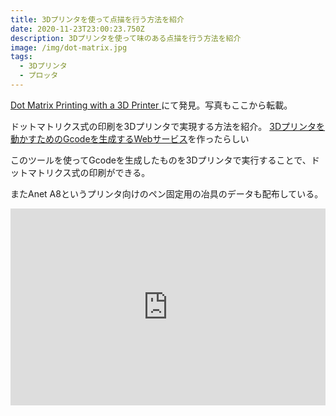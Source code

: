 ```yaml
---
title: 3Dプリンタを使って点描を行う方法を紹介
date: 2020-11-23T23:00:23.750Z
description: 3Dプリンタを使って味のある点描を行う方法を紹介
image: /img/dot-matrix.jpg
tags:
  - 3Dプリンタ
  - プロッタ
---
```

[Dot Matrix Printing with a 3D Printer
](http://matthewrayfield.com/articles/dot-matrix-printing-with-a-3d-printer/)にて発見。写真もここから転載。

ドットマトリクス式の印刷を3Dプリンタで実現する方法を紹介。
[3Dプリンタを動かすためのGcodeを生成するWebサービス](http://matthewrayfield.com/tools/pixels-to-gcode/)を作ったらしい

このツールを使ってGcodeを生成したものを3Dプリンタで実行することで、ドットマトリクス式の印刷ができる。

またAnet A8というプリンタ向けのペン固定用の冶具のデータも配布している。

<iframe width="100%" height="315" src="https://www.youtube.com/embed/EKYnXWQF3iQ" frameborder="0" allow="accelerometer; autoplay; encrypted-media; gyroscope; picture-in-picture" allowfullscreen></iframe>
